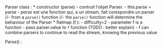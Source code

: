 
Parser class :
    * constructor (parse)
        - contruit l'objet Parser.
        - this.parse = parse
        - *parse* est une fonction qui, a un stream, fait corespondre un parser 
        //- from a  `parse()` function
        //- the `parse()` function will determine the behaviour of the Parser
    * flatmap (f ): 
        - difficulty=2
        - parameter f is a function
        - pass parser.value to `f` function (TODO : better explain)
        - f can combine parsers to continue to read the stream, knowing the previous value
    

Parse() :  